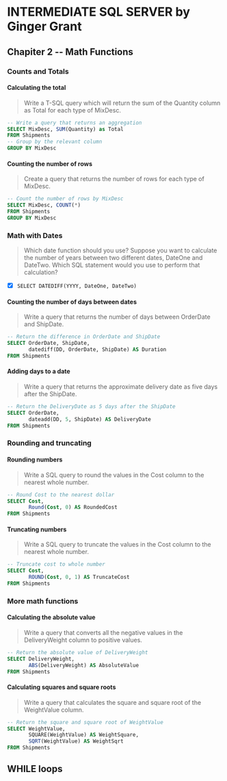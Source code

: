 # INTERMEDIATE SQL SERVER by Ginger Grant

## Chapiter 2 -- Math Functions

### Counts and Totals

#### Calculating the total

> Write a T-SQL query which will return the sum of the Quantity column as Total for each type of MixDesc.

```SQL
-- Write a query that returns an aggregation
SELECT MixDesc, SUM(Quantity) as Total
FROM Shipments
-- Group by the relevant column
GROUP BY MixDesc
```

#### Counting the number of rows

> Create a query that returns the number of rows for each type of MixDesc.

```SQL
-- Count the number of rows by MixDesc
SELECT MixDesc, COUNT(*)
FROM Shipments
GROUP BY MixDesc
```

### Math with Dates

> Which date function should you use?
> Suppose you want to calculate the number of years between two different dates, DateOne and DateTwo. Which SQL statement would you use to perform that calculation?

- [x] `SELECT DATEDIFF(YYYY, DateOne, DateTwo)`

#### Counting the number of days between dates

> Write a query that returns the number of days between OrderDate and ShipDate.

```SQL
-- Return the difference in OrderDate and ShipDate
SELECT OrderDate, ShipDate,
       datediff(DD, OrderDate, ShipDate) AS Duration
FROM Shipments
```

#### Adding days to a date

> Write a query that returns the approximate delivery date as five days after the ShipDate.

```SQL
-- Return the DeliveryDate as 5 days after the ShipDate
SELECT OrderDate,
       dateadd(DD, 5, ShipDate) AS DeliveryDate
FROM Shipments
```

### Rounding and truncating

#### Rounding numbers

> Write a SQL query to round the values in the Cost column to the nearest whole number.

```SQL
-- Round Cost to the nearest dollar
SELECT Cost,
       Round(Cost, 0) AS RoundedCost
FROM Shipments
```

#### Truncating numbers

> Write a SQL query to truncate the values in the Cost column to the nearest whole number.

```SQL
-- Truncate cost to whole number
SELECT Cost,
       ROUND(Cost, 0, 1) AS TruncateCost
FROM Shipments
```

### More math functions

#### Calculating the absolute value

> Write a query that converts all the negative values in the DeliveryWeight column to positive values.

```SQL
-- Return the absolute value of DeliveryWeight
SELECT DeliveryWeight,
       ABS(DeliveryWeight) AS AbsoluteValue
FROM Shipments
```

#### Calculating squares and square roots

> Write a query that calculates the square and square root of the WeightValue column.

```SQL
-- Return the square and square root of WeightValue
SELECT WeightValue,
       SQUARE(WeightValue) AS WeightSquare,
       SQRT(WeightValue) AS WeightSqrt
FROM Shipments
```

## WHILE loops

####

```SQL

```

####

```SQL

```

####

```SQL

```

####

```SQL

```

####

```SQL

```

####

```SQL

```

####

```SQL

```

####

```SQL

```

####

```SQL

```

####

```SQL

```

####

```SQL

```

####

```SQL

```

####

```SQL

```

####

```SQL

```

####

```SQL

```

####

```SQL

```
